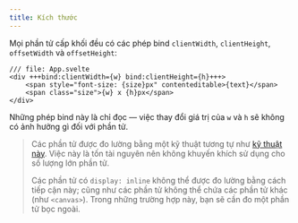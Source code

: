 ```yaml
---
title: Kích thước
---
```


Mọi phần tử cấp khối đều có các phép bind `clientWidth`, `clientHeight`, `offsetWidth` và `offsetHeight`:

```svelte
/// file: App.svelte
<div +++bind:clientWidth={w} bind:clientHeight={h}+++>
	<span style="font-size: {size}px" contenteditable>{text}</span>
	<span class="size">{w} x {h}px</span>
</div>
```

Những phép bind này là chỉ đọc — việc thay đổi giá trị của `w` và `h` sẽ không có ảnh hưởng gì đối với phần tử.

> Các phần tử được đo lường bằng một kỹ thuật tương tự như [kỹ thuật này](http://www.backalleycoder.com/2013/03/18/cross-browser-event-based-element-resize-detection/). Việc này là tốn tài nguyên nên không khuyến khích sử dụng cho số lượng lớn phần tử.
>
> Các phần tử có `display: inline` không thể được đo lường bằng cách tiếp cận này; cũng như các phần tử không thể chứa các phần tử khác (như `<canvas>`). Trong những trường hợp này, bạn sẽ cần đo một phần tử bọc ngoài.
